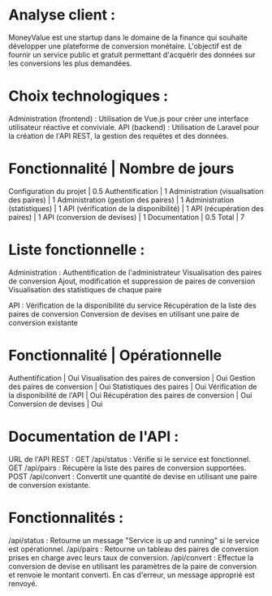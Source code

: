 # Analyse client :

MoneyValue est une startup dans le domaine de la finance qui souhaite développer une plateforme de conversion monétaire. L'objectif est de fournir un service public et gratuit permettant d'acquérir des données sur les conversions les plus demandées.

# Choix technologiques :

Administration (frontend) : Utilisation de Vue.js pour créer une interface utilisateur réactive et conviviale.
API (backend) : Utilisation de Laravel pour la création de l'API REST, la gestion des requêtes et des données.

# Fonctionnalité | Nombre de jours

Configuration du projet | 0.5
Authentification | 1
Administration (visualisation des paires) | 1
Administration (gestion des paires) | 1
Administration (statistiques) | 1
API (vérification de la disponibilité) | 1
API (récupération des paires) | 1
API (conversion de devises) | 1
Documentation | 0.5
Total | 7

# Liste fonctionnelle :

Administration :
Authentification de l'administrateur
Visualisation des paires de conversion
Ajout, modification et suppression de paires de conversion
Visualisation des statistiques de chaque paire

API :
Vérification de la disponibilité du service
Récupération de la liste des paires de conversion
Conversion de devises en utilisant une paire de conversion existante

# Fonctionnalité | Opérationnelle

Authentification | Oui
Visualisation des paires de conversion | Oui
Gestion des paires de conversion | Oui
Statistiques des paires | Oui
Vérification de la disponibilité de l'API | Oui
Récupération des paires de conversion | Oui
Conversion de devises | Oui

# Documentation de l'API :

URL de l'API REST :
GET /api/status : Vérifie si le service est fonctionnel.
GET /api/pairs : Récupère la liste des paires de conversion supportées.
POST /api/convert : Convertit une quantité de devise en utilisant une paire de conversion existante.

# Fonctionnalités :

/api/status : Retourne un message "Service is up and running" si le service est opérationnel.
/api/pairs : Retourne un tableau des paires de conversion prises en charge avec leurs taux de conversion.
/api/convert : Effectue la conversion de devise en utilisant les paramètres de la paire de conversion et renvoie le montant converti. En cas d'erreur, un message approprié est renvoyé.